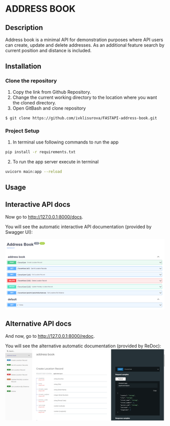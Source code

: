 # ADDRESS BOOK

## Description
Address book is a minimal API for demonstration purposes where API users can create, update and delete addresses. As an additional feature search by current position and distance is included. 


## Installation
### Clone the repository
1. Copy the link from Github Repository.
2. Change the current working directory to the location where you want the cloned directory.
3. Open GitBash and clone repository

```bash
$ git clone https://github.com/ivklisurova/FASTAPI-address-book.git
```
### Project Setup

1. In terminal use following commands to run the app 

```bash
pip install -r requirements.txt
```
2. To run the app server execute in terminal
```bash
uvicorn main:app --reload
```

## Usage

## Interactive API docs


Now go to http://127.0.0.1:8000/docs.

You will see the automatic interactive API documentation (provided by Swagger UI):

![img.png](images/img.png)

## Alternative API docs
And now, go to http://127.0.0.1:8000/redoc.

You will see the alternative automatic documentation (provided by ReDoc):
![img_1.png](images/img_1.png)